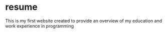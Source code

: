 # resume
This is my first website created to provide an overview of my education and work experience in programming
